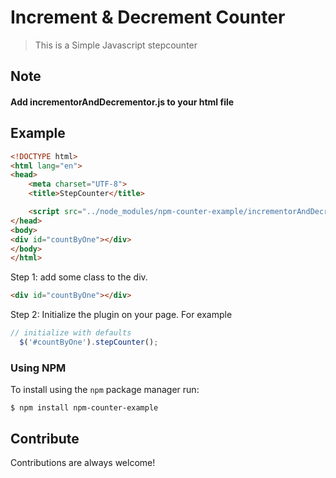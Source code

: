 # Increment & Decrement Counter

> This is a Simple Javascript stepcounter


## Note
#### Add incrementorAndDecrementor.js to your html file

## Example
```html
<!DOCTYPE html>
<html lang="en">
<head>
    <meta charset="UTF-8">
    <title>StepCounter</title>

    <script src="../node_modules/npm-counter-example/incrementorAndDecrementor.js"></script>
</head>
<body>
<div id="countByOne"></div>
</body>
</html>
```

Step 1: add some class to the div.

```html
<div id="countByOne"></div>
```

Step 2: Initialize the plugin on your page. For example

```javascript
// initialize with defaults
  $('#countByOne').stepCounter();

```
### Using NPM
To install using the `npm` package manager run:

`$ npm install npm-counter-example`


## Contribute
Contributions are always welcome!
